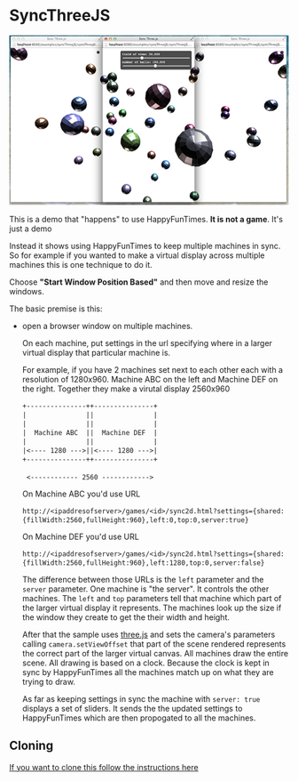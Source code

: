 SyncThreeJS
===========

<img src="screenshot.png" />

This is a demo that "happens" to use HappyFunTimes.
**It is not a game**. It's just a demo

Instead it shows using HappyFunTimes to keep multiple
machines in sync. So for example if you wanted
to make a virtual display across multiple machines
this is one technique to do it.

Choose **"Start Window Position Based"** and then move and resize the windows.

The basic premise is this:

*   open a browser window on multiple machines.

    On each machine, put settings in the url specifying where in a larger virtual display that
    particular machine is.

    For example, if you have 2 machines set next to each other each with a resolution of 1280x960.
    Machine ABC on the left and Machine DEF on the right. Together they make a virutal display
    2560x960

        +---------------++---------------+
        |               ||               |
        |               ||               |
        |  Machine ABC  ||  Machine DEF  |
        |               ||               |
        |<---- 1280 --->||<---- 1280 --->|
        +---------------++---------------+

         <------------ 2560 ------------>

    On Machine ABC you'd use URL

        http://<ipaddresofserver>/games/<id>/sync2d.html?settings={shared:{fillWidth:2560,fullHeight:960},left:0,top:0,server:true}

    On Machine DEF you'd use URL

        http://<ipaddresofserver>/games/<id>/sync2d.html?settings={shared:{fillWidth:2560,fullHeight:960},left:1280,top:0,server:false}

    The difference between those URLs is the `left` parameter and the `server` parameter.
    One machine is "the server". It controls the other machines. The `left` and `top` parameters
    tell that machine which part of the larger virtual display it represents. The machines look up the size
    if the window they create to get the their width and height.

    After that the sample uses [three.js](http://threejs.org) and sets the camera's parameters calling
    `camera.setViewOffset` that part of the scene rendered represents
    the correct part of the larger virtual canvas. All machines draw the entire scene.
    All drawing is based on a clock. Because the clock is kept in sync by HappyFunTimes
    all the machines match up on what they are trying to draw.

    As far as keeping settings in sync the machine with `server: true` displays a set of sliders.
    It sends the the updated settings to HappyFunTimes which are then propogated to all the machines.


Cloning
-------

[If you want to clone this follow the instructions here](https://github.com/greggman/HappyFunTimes/blob/master/docs/makinggames.md)




